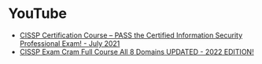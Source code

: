# YouTube

- [CISSP Certification Course – PASS the Certified Information Security Professional Exam! - July 2021](https://youtu.be/M1_v5HBVHWo "CISSP Certification Course – PASS the Certified Information Security Professional Exam! - July 2021")
- [CISSP Exam Cram Full Course All 8 Domains UPDATED - 2022 EDITION!](https://www.youtube.com/watch?v=_nyZhYnCNLA&t=0s "CISSP Exam Cram Full Course All 8 Domains UPDATED - 2022 EDITION!")